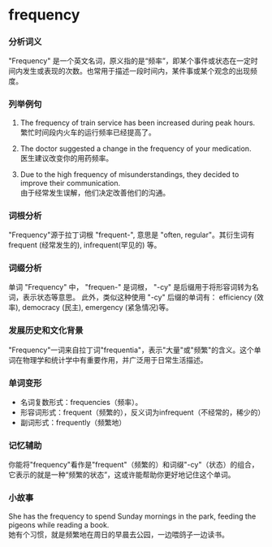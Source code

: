 # frequency

### 分析词义

  

"Frequency" 是一个英文名词，原义指的是“频率”，即某个事件或状态在一定时间内发生或表现的次数。也常用于描述一段时间内，某件事或某个观念的出现频度。

  

### 列举例句

  

1.  The frequency of train service has been increased during peak hours.  
    繁忙时间段内火车的运行频率已经提高了。
    
      
    
2.  The doctor suggested a change in the frequency of your medication.  
    医生建议改变你的用药频率。
    
      
    
3.  Due to the high frequency of misunderstandings, they decided to improve their communication.  
    由于经常发生误解，他们决定改善他们的沟通。
    
      
    

  

### 词根分析

  

"Frequency"源于拉丁词根 "frequent-", 意思是 "often, regular"。其衍生词有 frequent (经常发生的), infrequent(罕见的) 等。

  

### 词缀分析

  

单词 "Frequency" 中， "frequen-" 是词根， "-cy" 是后缀用于将形容词转为名词，表示状态等意思。 此外，类似这种使用 "-cy" 后缀的单词有： efficiency (效率), democracy (民主), emergency (紧急情况)等。

  

### 发展历史和文化背景

  

"Frequency"一词来自拉丁词"frequentia"，表示"大量"或"频繁"的含义。这个单词在物理学和统计学中有重要作用，并广泛用于日常生活描述。

  

### 单词变形

  

*   名词复数形式：frequencies（频率）。
*   形容词形式：frequent（频繁的），反义词为infrequent（不经常的，稀少的）
*   副词形式：frequently（频繁地）

  

### 记忆辅助

  

你能将"frequency"看作是"frequent"（频繁的）和词缀"-cy"（状态）的组合，它表示的就是一种“频繁的状态”，这或许能帮助你更好地记住这个单词。

  

### 小故事

  

She has the frequency to spend Sunday mornings in the park, feeding the pigeons while reading a book.  
她有个习惯，就是频繁地在周日的早晨去公园，一边喂鸽子一边读书。
